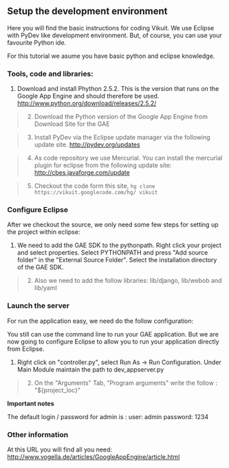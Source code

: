 ## Setup the development environment ##

Here you will find the basic instructions for coding Vikuit. We use Eclipse with PyDev like development environment. But, of course, you can use your favourite Python ide.

For this tutorial we asume you have basic python  and eclipse knowledge.

### Tools, code and libraries: ###

  1. Download and install Phython 2.5.2. This is the version that runs on the Google App Engine and should therefore be used. http://www.python.org/download/releases/2.5.2/

> 2. Download the Python version of the Google App Engine from Download Site for the GAE

> 3. Install PyDev via the Eclipse update manager via the following update site. http://pydev.org/updates

> 4. As code repository we use Mercurial. You can install the mercurial plugin for eclipse from the following update site: http://cbes.javaforge.com/update

> 5. Checkout the code form this site, ` hg clone https://vikuit.googlecode.com/hg/ vikuit `

### Configure Eclipse ###

After we checkout the source, we only need some few steps for setting up the project within eclipse:

  1. We need to add the GAE SDK to the pythonpath. Right click your project and select properties. Select PYTHONPATH and press "Add source folder" in the "External Source Folder". Select the installation directory of the GAE SDK.

> 2. Also we need to add the follow libraries: lib/django, lib/webob and lib/yaml

### Launch the server ###

For run the application easy, we need do the follow configuration:

You still can use the command line to run your GAE application. But we are now going to configure Eclipse to allow you to run your application directly from Eclipse.

  1. Right click on "controller.py", select Run As -> Run Configuration. Under Main Module maintain the path to dev\_appserver.py

> 2. On the "Arguments" Tab, "Program arguments" write the follow : "${project\_loc}"

**Important notes**

The default login / password for admin is :
user: admin
password: 1234

### Other information ###

At this URL you will find all you need: http://www.vogella.de/articles/GoogleAppEngine/article.html